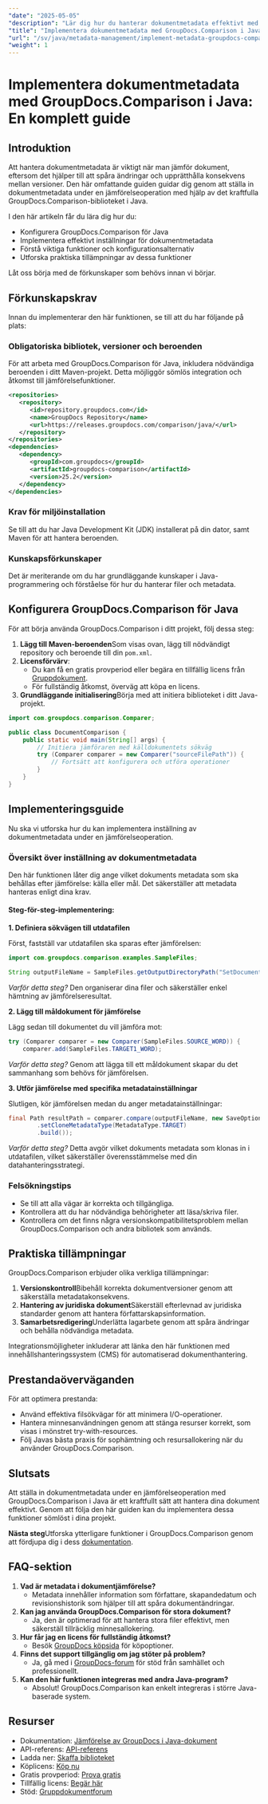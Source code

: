 ```yaml
---
"date": "2025-05-05"
"description": "Lär dig hur du hanterar dokumentmetadata effektivt med GroupDocs.Comparison i Java. Den här guiden behandlar installation, konfiguration och praktiska tillämpningar för bättre dokumenthantering."
"title": "Implementera dokumentmetadata med GroupDocs.Comparison i Java – en komplett guide"
"url": "/sv/java/metadata-management/implement-metadata-groupdocs-comparison-java-guide/"
"weight": 1
---
```


# Implementera dokumentmetadata med GroupDocs.Comparison i Java: En komplett guide

## Introduktion

Att hantera dokumentmetadata är viktigt när man jämför dokument, eftersom det hjälper till att spåra ändringar och upprätthålla konsekvens mellan versioner. Den här omfattande guiden guidar dig genom att ställa in dokumentmetadata under en jämförelseoperation med hjälp av det kraftfulla GroupDocs.Comparison-biblioteket i Java.

I den här artikeln får du lära dig hur du:
- Konfigurera GroupDocs.Comparison för Java
- Implementera effektivt inställningar för dokumentmetadata
- Förstå viktiga funktioner och konfigurationsalternativ
- Utforska praktiska tillämpningar av dessa funktioner

Låt oss börja med de förkunskaper som behövs innan vi börjar.

## Förkunskapskrav

Innan du implementerar den här funktionen, se till att du har följande på plats:

### Obligatoriska bibliotek, versioner och beroenden

För att arbeta med GroupDocs.Comparison för Java, inkludera nödvändiga beroenden i ditt Maven-projekt. Detta möjliggör sömlös integration och åtkomst till jämförelsefunktioner.

```xml
<repositories>
   <repository>
      <id>repository.groupdocs.com</id>
      <name>GroupDocs Repository</name>
      <url>https://releases.groupdocs.com/comparison/java/</url>
   </repository>
</repositories>
<dependencies>
   <dependency>
      <groupId>com.groupdocs</groupId>
      <artifactId>groupdocs-comparison</artifactId>
      <version>25.2</version>
   </dependency>
</dependencies>
```

### Krav för miljöinstallation

Se till att du har Java Development Kit (JDK) installerat på din dator, samt Maven för att hantera beroenden.

### Kunskapsförkunskaper

Det är meriterande om du har grundläggande kunskaper i Java-programmering och förståelse för hur du hanterar filer och metadata.

## Konfigurera GroupDocs.Comparison för Java

För att börja använda GroupDocs.Comparison i ditt projekt, följ dessa steg:

1. **Lägg till Maven-beroenden**Som visas ovan, lägg till nödvändigt repository och beroende till din `pom.xml`.
2. **Licensförvärv**:
   - Du kan få en gratis provperiod eller begära en tillfällig licens från [Gruppdokument](https://purchase.groupdocs.com/temporary-license/).
   - För fullständig åtkomst, överväg att köpa en licens.
3. **Grundläggande initialisering**Börja med att initiera biblioteket i ditt Java-projekt.

```java
import com.groupdocs.comparison.Comparer;

public class DocumentComparison {
    public static void main(String[] args) {
        // Initiera jämföraren med källdokumentets sökväg
        try (Comparer comparer = new Comparer("sourceFilePath")) {
            // Fortsätt att konfigurera och utföra operationer
        }
    }
}
```

## Implementeringsguide

Nu ska vi utforska hur du kan implementera inställning av dokumentmetadata under en jämförelseoperation.

### Översikt över inställning av dokumentmetadata

Den här funktionen låter dig ange vilket dokuments metadata som ska behållas efter jämförelse: källa eller mål. Det säkerställer att metadata hanteras enligt dina krav.

#### Steg-för-steg-implementering:

**1. Definiera sökvägen till utdatafilen**

Först, fastställ var utdatafilen ska sparas efter jämförelsen:

```java
import com.groupdocs.comparison.examples.SampleFiles;

String outputFileName = SampleFiles.getOutputDirectoryPath("SetDocumentMetadataTarget");
```

*Varför detta steg?* Den organiserar dina filer och säkerställer enkel hämtning av jämförelseresultat.

**2. Lägg till måldokument för jämförelse**

Lägg sedan till dokumentet du vill jämföra mot:

```java
try (Comparer comparer = new Comparer(SampleFiles.SOURCE_WORD)) {
    comparer.add(SampleFiles.TARGET1_WORD);
```

*Varför detta steg?* Genom att lägga till ett måldokument skapar du det sammanhang som behövs för jämförelsen.

**3. Utför jämförelse med specifika metadatainställningar**

Slutligen, kör jämförelsen medan du anger metadatainställningar:

```java
final Path resultPath = comparer.compare(outputFileName, new SaveOptions.Builder()
        .setCloneMetadataType(MetadataType.TARGET)
        .build());
```

*Varför detta steg?* Detta avgör vilket dokuments metadata som klonas in i utdatafilen, vilket säkerställer överensstämmelse med din datahanteringsstrategi.

### Felsökningstips

- Se till att alla vägar är korrekta och tillgängliga.
- Kontrollera att du har nödvändiga behörigheter att läsa/skriva filer.
- Kontrollera om det finns några versionskompatibilitetsproblem mellan GroupDocs.Comparison och andra bibliotek som används.

## Praktiska tillämpningar

GroupDocs.Comparison erbjuder olika verkliga tillämpningar:

1. **Versionskontroll**Bibehåll korrekta dokumentversioner genom att säkerställa metadatakonsekvens.
2. **Hantering av juridiska dokument**Säkerställ efterlevnad av juridiska standarder genom att hantera författarskapsinformation.
3. **Samarbetsredigering**Underlätta lagarbete genom att spåra ändringar och behålla nödvändiga metadata.

Integrationsmöjligheter inkluderar att länka den här funktionen med innehållshanteringssystem (CMS) för automatiserad dokumenthantering.

## Prestandaöverväganden

För att optimera prestanda:
- Använd effektiva filsökvägar för att minimera I/O-operationer.
- Hantera minnesanvändningen genom att stänga resurser korrekt, som visas i mönstret try-with-resources.
- Följ Javas bästa praxis för sophämtning och resursallokering när du använder GroupDocs.Comparison.

## Slutsats

Att ställa in dokumentmetadata under en jämförelseoperation med GroupDocs.Comparison i Java är ett kraftfullt sätt att hantera dina dokument effektivt. Genom att följa den här guiden kan du implementera dessa funktioner sömlöst i dina projekt.

**Nästa steg**Utforska ytterligare funktioner i GroupDocs.Comparison genom att fördjupa dig i dess [dokumentation](https://docs.groupdocs.com/comparison/java/).

## FAQ-sektion

1. **Vad är metadata i dokumentjämförelse?**
   - Metadata innehåller information som författare, skapandedatum och revisionshistorik som hjälper till att spåra dokumentändringar.
2. **Kan jag använda GroupDocs.Comparison för stora dokument?**
   - Ja, den är optimerad för att hantera stora filer effektivt, men säkerställ tillräcklig minnesallokering.
3. **Hur får jag en licens för fullständig åtkomst?**
   - Besök [GroupDocs köpsida](https://purchase.groupdocs.com/buy) för köpoptioner.
4. **Finns det support tillgänglig om jag stöter på problem?**
   - Ja, gå med i [GroupDocs-forum](https://forum.groupdocs.com/c/comparison) för stöd från samhället och professionellt.
5. **Kan den här funktionen integreras med andra Java-program?**
   - Absolut! GroupDocs.Comparison kan enkelt integreras i större Java-baserade system.

## Resurser

- Dokumentation: [Jämförelse av GroupDocs i Java-dokument](https://docs.groupdocs.com/comparison/java/)
- API-referens: [API-referens](https://reference.groupdocs.com/comparison/java/)
- Ladda ner: [Skaffa biblioteket](https://releases.groupdocs.com/comparison/java/)
- Köplicens: [Köp nu](https://purchase.groupdocs.com/buy)
- Gratis provperiod: [Prova gratis](https://releases.groupdocs.com/comparison/java/)
- Tillfällig licens: [Begär här](https://purchase.groupdocs.com/temporary-license/)
- Stöd: [Gruppdokumentforum](https://forum.groupdocs.com/c/comparison)